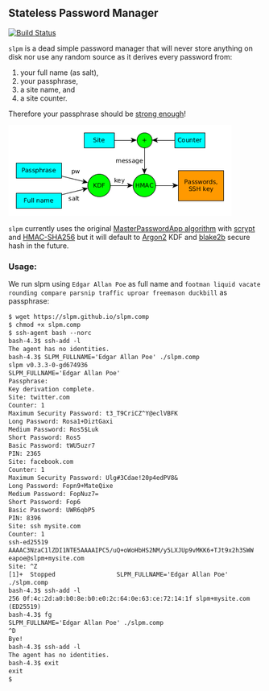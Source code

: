 ## Stateless Password Manager

[![Build Status](https://travis-ci.org/slpm/slpm.svg?branch=master)](https://travis-ci.org/slpm/slpm)

`slpm` is a dead simple password manager that will never store anything on disk
nor use any random source as it derives every password from:

1. your full name (as salt),
1. your passphrase,
1. a site name, and
1. a site counter.

Therefore your passphrase should be [strong enough][diceware]!

![The process](process.png)

`slpm` currently uses the original [MasterPasswordApp algorithm][mpwalgo] with
[scrypt][] and [HMAC-SHA256][] but it will default to [Argon2][] KDF and
[blake2b][] secure hash in the future.

[diceware]: http://world.std.com/~reinhold/diceware.html
[mpwalgo]: http://masterpasswordapp.com/algorithm.html
[scrypt]: https://en.wikipedia.org/wiki/Scrypt
[HMAC-SHA256]: https://en.wikipedia.org/wiki/HMAC
[Argon2]: https://github.com/p-h-c/phc-winner-argon2
[blake2b]: https://blake2.net/

### Usage:

We run slpm using `Edgar Allan Poe` as full name and `footman liquid vacate
rounding compare parsnip traffic uproar freemason duckbill` as passphrase:

```
$ wget https://slpm.github.io/slpm.comp
$ chmod +x slpm.comp
$ ssh-agent bash --norc
bash-4.3$ ssh-add -l
The agent has no identities.
bash-4.3$ SLPM_FULLNAME='Edgar Allan Poe' ./slpm.comp
slpm v0.3.3-0-gd674936
SLPM_FULLNAME='Edgar Allan Poe'
Passphrase: 
Key derivation complete.
Site: twitter.com
Counter: 1
Maximum Security Password: t3_T9CriCZ^Y@eclVBFK
Long Password: Rosa1+DiztGaxi
Medium Password: Ros5$Luk
Short Password: Ros5
Basic Password: tWU5uzr7
PIN: 2365
Site: facebook.com
Counter: 1
Maximum Security Password: Ulg#3Cdae!20p4edPV8&
Long Password: Fopn9+MateQixe
Medium Password: FopNuz7=
Short Password: Fop6
Basic Password: UWR6qbP5
PIN: 8396
Site: ssh mysite.com
Counter: 1
ssh-ed25519 AAAAC3NzaC1lZDI1NTE5AAAAIPC5/uQ+oWoHbHS2NM/y5LXJUp9vMKK6+TJt9x2h3SWW eapoe@slpm+mysite.com
Site: ^Z
[1]+  Stopped                 SLPM_FULLNAME='Edgar Allan Poe' ./slpm.comp
bash-4.3$ ssh-add -l
256 0f:4c:2d:a0:b0:8e:b0:e0:2c:64:0e:63:ce:72:14:1f slpm+mysite.com (ED25519)
bash-4.3$ fg
SLPM_FULLNAME='Edgar Allan Poe' ./slpm.comp
^D
Bye!    
bash-4.3$ ssh-add -l
The agent has no identities.
bash-4.3$ exit
exit
$ 
```
